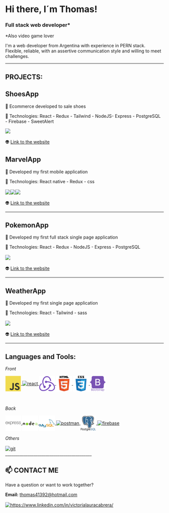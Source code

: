 <!-- <p align='center'>
    <img src='cerebro.png' />
</p> -->

# Hi there, I´m Thomas! 
### Full stack web developer* 
*Also video game lover

<!-- The part that enjoy the most of a project is when I am listening to the client and the vision they have of their product. Also love giving it a really cool view! -->
I'm a web developer from Argentina with experience in PERN stack.
Flexible, reliable, with an assertive communication style and willing to meet challenges.

<!-- [![Thom's github stats](https://github-readme-stats.vercel.app/api?username=vickycabrera&show_icons=true&theme=synthwave)](https://github.com/vickycabrera/github-readme-stats) -->

___________________________________________

## PROJECTS:


## ShoesApp


📌 Ecommerce developed to sale shoes

🚀 Technologies: 
React - Redux - Tailwind - NodeJS- Express - PostgreSQL - Firebase - SweetAlert
<br/>

<img src='https://github.com/thomasHeitFux/portfolio/blob/master/src/images/ecommerce1.jpeg' width='500px'/>

👽 <a href="https://planb-rho.vercel.app/" target="_blank">Link to the website</a>
<!-- <img align="left"  width= "350px" src='producto.png' />
<img align="center" width= "350px" src='productos.png' />
<img align="left" width= "350px" src='carrito.png' />
<img align="center"width= "350px" src='tablaordenes.png' /> -->


## MarvelApp 

📌 Developed  my first mobile application

🚀 Technologies: 
React native - Redux - css  
<br/>
<img src='https://github.com/thomasHeitFux/portfolio/blob/master/src/images/spidey1.jpeg' width='200px'/><img src='https://github.com/thomasHeitFux/portfolio/blob/master/src/images/spidey2.jpeg' width='200px'/><img src='https://github.com/thomasHeitFux/portfolio/blob/master/src/images/spidey3.jpeg' width='200px'/>


👽 <a href="https://www.youtube.com/shorts/I_ChW6vNYpw" target="_blank">Link to the website</a>
___________________________________________
<!-- <img align="left" width= "350px" src='login.png' />
<img align="center" width= "350px" src='editarperfil.png' />
<img align="left" width= "350px" src='herramientas.png' />
<img align="center" width= "350px" src='alumnos.png' /> -->
<!-- <img width= "400px" src='seleccionarpm.png' />
<img width= "400px" src='mail.png' /> -->


## PokemonApp 

📌 Developed  my first full stack single page application

🚀 Technologies: 
React - Redux - NodeJS - Express - PostgreSQL  
<br/>
<img src='https://github.com/thomasHeitFux/portfolio/blob/master/src/images/pokemon.png' width='500px'/>


👽 <a href="https://poke-app-three-bice.vercel.app/" target="_blank">Link to the website</a>
___________________________________________
<!-- <img align="left" width= "350px" src='login.png' />
<img align="center" width= "350px" src='editarperfil.png' />
<img align="left" width= "350px" src='herramientas.png' />
<img align="center" width= "350px" src='alumnos.png' /> -->
<!-- <img width= "400px" src='seleccionarpm.png' />
<img width= "400px" src='mail.png' /> -->

## WeatherApp 

📌 Developed my first single page application

🚀 Technologies: 
React - Tailwind - sass  
<br/>
<img src='https://github.com/thomasHeitFux/portfolio/blob/master/src/images/weatherapp.png' width='500px'/>


👽 <a href="https://weatherapp-kappa-inky.vercel.app/" target="_blank">Link to the website</a>
___________________________________________
<!-- <img align="left" width= "350px" src='login.png' />
<img align="center" width= "350px" src='editarperfil.png' />
<img align="left" width= "350px" src='herramientas.png' />
<img align="center" width= "350px" src='alumnos.png' /> -->
<!-- <img width= "400px" src='seleccionarpm.png' />
<img width= "400px" src='mail.png' /> -->



## Languages and Tools:

*Front*

<a href="https://developer.mozilla.org/en-US/docs/Web/JavaScript" target="_blank" rel="noreferrer"> 
<img src="https://raw.githubusercontent.com/devicons/devicon/master/icons/javascript/javascript-original.svg" alt="javascript" width="50" height="50" align="center" margin-left="10px"/> 
</a>

<a href="https://reactjs.org/" target="_blank" rel="noreferrer"> 
<img src="https://upload.wikimedia.org/wikipedia/commons/thumb/4/47/React.svg/1200px-React.svg.png" alt="react" width="50" height="50" align="center" margin-left="10px"/> 
</a>


<a href="https://redux.js.org" target="_blank" rel="noreferrer"> 
<img src="https://raw.githubusercontent.com/devicons/devicon/master/icons/redux/redux-original.svg" alt="redux" width="50" height="50" align="center" margin-left="10px"/> 
</a>


<a href="https://www.w3.org/html/" target="_blank" rel="noreferrer"> 
<img src="https://raw.githubusercontent.com/devicons/devicon/master/icons/html5/html5-original-wordmark.svg" alt="html5" width="50" height="50" align="center" margin-left="10px"/> 
</a>

<a href="https://www.w3schools.com/css/" target="_blank" rel="noreferrer"> 
<img src="https://raw.githubusercontent.com/devicons/devicon/master/icons/css3/css3-original-wordmark.svg" alt="css3" width="50" height="50" align="center" margin-left="10px"/> 
</a>

<a href="https://getbootstrap.com" target="_blank" rel="noreferrer"> 
<img src="https://raw.githubusercontent.com/devicons/devicon/master/icons/bootstrap/bootstrap-plain-wordmark.svg" alt="bootstrap" width="50" height="50" align="center" margin-left="10px"/> 
</a>
</p>
</br>


*Back*

<a href="https://expressjs.com" target="_blank" rel="noreferrer">
<img src="https://raw.githubusercontent.com/devicons/devicon/master/icons/express/express-original-wordmark.svg" alt="express" width="50" height="50" align="center" margin-left="10px"/>
</a>

<a href="https://nodejs.org" target="_blank" rel="noreferrer"> 
<img src="https://raw.githubusercontent.com/devicons/devicon/master/icons/nodejs/nodejs-original-wordmark.svg" alt="nodejs" width="50" height="50" align="center" margin-left="10px"/>
</a>

<a href="https://www.mysql.com/" target="_blank" rel="noreferrer"> 
<img src="https://raw.githubusercontent.com/devicons/devicon/master/icons/mysql/mysql-original-wordmark.svg" alt="mysql" width="50" height="50" align="center" margin-left="10px"/> 
</a>

<a href="https://postman.com" target="_blank" rel="noreferrer"> 
<img src="https://www.vectorlogo.zone/logos/getpostman/getpostman-icon.svg" alt="postman" width="50" height="50" align="center" margin-left="10px"/> 
</a>

<a href="https://www.postgresql.org" target="_blank" rel="noreferrer"> 
<img src="https://raw.githubusercontent.com/devicons/devicon/master/icons/postgresql/postgresql-original-wordmark.svg" alt="postgresql" width="50" height="50" align="center" margin-left="10px"/> 
</a>

 <a href="https://firebase.google.com/" target="_blank" rel="noreferrer"> 
<img src="https://www.vectorlogo.zone/logos/firebase/firebase-icon.svg" alt="firebase" width="40" height="40" align="center" margin-left="10px"/> 
</a>
</br>

*Others*

 <a href="https://git-scm.com/" target="_blank" rel="noreferrer">
 <img src="https://www.vectorlogo.zone/logos/git-scm/git-scm-icon.svg" alt="git" width="50" height="50" align="center" margin-left="10px"/>
</a>
</br>
___________________________________________

## 📫 CONTACT ME

Have a question or want to work together? 

**Email:** thomas41392@hotmail.com

<a href="https://www.linkedin.com/in/dominguezthomas/" target="blank">
<img align="center" src="https://cdn.jsdelivr.net/npm/simple-icons@3.0.1/icons/linkedin.svg" alt="https://www.linkedin.com/in/victorialauracabrera/" height="30" width="40" /></a>
